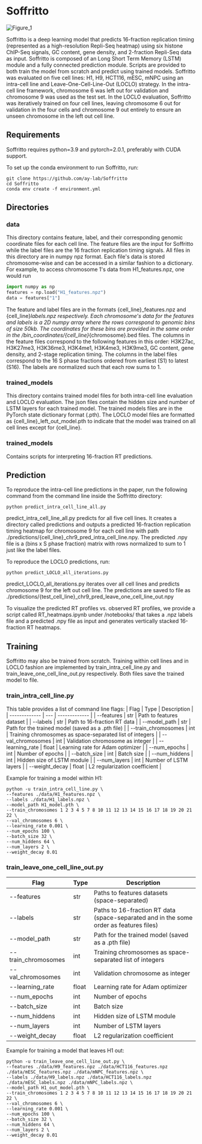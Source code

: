 # Soffritto
![Figure_1](https://github.com/user-attachments/assets/c7aefd3b-bbc4-44fd-9179-33a13ed17c11)

Soffritto is a deep learning model that predicts 16-fraction replication timing (represented as a high-resolution Repli-Seq heatmap) using six histone ChIP-Seq signals, GC content, gene density, and 2-fraction Repli-Seq data as input. Soffritto is composed of an Long Short Term Memory (LSTM) module and a fully connected prediction module. Scripts are provided to both train the model from scratch and predict using trained models. Soffritto was evaluated on five cell lines: H1, H9, HCT116, mESC, mNPC using an intra-cell line and Leave-One-Cell-Line-Out (LOCLO) strategy. In the intra-cell line framework, chromosome 6 was left out for validation and chromosome 9 was used as the test set. In the LOCLO evaluation, Soffritto was iteratively trained on four cell lines, leaving chromosome 6 out for validation in the four cells and chromosome 9 out entirely to ensure an unseen chromosome in the left out cell line.

## Requirements
Soffritto requires python=3.9 and pytorch=2.0.1, preferably with CUDA support.

To set up the conda environment to run Soffritto, run:
```
git clone https://github.com/ay-lab/Soffritto
cd Soffritto
conda env create -f environment.yml
```

## Directories 
### data
This directory contains feature, label, and their corresponding genomic coordinate files for each cell line. The feature files are the input for Soffritto while the label files are the 16 fraction replication timing signals. All files in this directory are in numpy npz format. Each file's data is stored chromosome-wise and can be accessed in a similar fashion to a dictionary. For example, to access chromosome 1's data from H1_features.npz, one would run 
```python
import numpy as np
features = np.load("H1_features.npz")
data = features["1"]
```
The feature and label files are in the formats {cell_line}_features.npz and {cell_line}_labels.npz respectively. Each chromosome's data for the features and labels is a 2D numpy array where the rows correspond to genomic bins of size 50kb. The coordinates for these bins are provided in the same order in the /bin_coordinates/{cell_line}_{chromosome}.bed files. The columns in the feature files correspond to the following features in this order: H3K27ac, H3K27me3, H3K36me3, H3K4me1, H3K4me3, H3K9me3, GC content, gene density, and 2-stage replication timing. The columns in the label files correspond to the 16 S phase fractions ordered from earliest (S1) to latest (S16). The labels are normalized such that each row sums to 1.

### trained_models
This directory contains trained model files for both intra-cell line evaluation and LOCLO evaluation. The json files contain the hidden size and number of LSTM layers for each trained model. The trained models files are in the PyTorch state dictionary format (.pth). The LOCLO model files are formatted as {cell_line}_left_out_model.pth to indicate that the model was trained on all cell lines except for {cell_line}. 

### trained_models
Contains scripts for interpreting 16-fraction RT predictions.

## Prediction
To reproduce the intra-cell line predictions in the paper, run the following command from the command line inside the Soffritto directory: 
```
python predict_intra_cell_line_all.py
```
predict_intra_cell_line_all.py predicts for all five cell lines. It creates a directory called predictions and outputs a predicted 16-fraction replication timing heatmap for chromosome 9 for each cell line with path ./predictions/{cell_line}_chr9_pred_intra_cell_line.npy. The predicted .npy file is a (bins x S phase fraction) matrix with rows normalized to sum to 1 just like the label files. 

To reproduce the LOCLO predictions, run:
```
python predict_LOCLO_all_iterations.py
```
predict_LOCLO_all_iterations.py iterates over all cell lines and predicts chromosome 9 for the left out cell line. The predictions are saved to file as ./predictions/{test_cell_line}_chr9_pred_leave_one_cell_line_out.npy

To visualize the predicted RT profiles vs. observed RT profiles, we provide a script called RT_heatmaps.ipynb under /notebooks/ that takes a .npz labels file and a predicted .npy file as input and generates vertically stacked 16-fraction RT heatmaps.

## Training
Soffritto may also be trained from scratch. Training within cell lines and in LOCLO fashion are implemented by train_intra_cell_line.py and train_leave_one_cell_line_out.py respectively. Both files save the trained model to file.
### train_intra_cell_line.py
This table provides a list of command line flags:
| Flag  | Type | Description |
| ------------- | --- | ------------- |
| --features | str  |  Path to features dataset |
| --labels | str |    Path to 16-fraction RT data  |
| --model_path  | str  |  Path for the trained model (saved as a .pth file)  |
| --train_chromosomes  | int  | Training chromosomes as space-separated list of integers |
| --val_chromosomes  | int  | Validation chromosome as integer |
| --learning_rate  | float  | Learning rate for Adam optimizer |
| --num_epochs | int  | Number of epochs |
| --batch_size | int  | Batch size |
| --num_hiddens  | int  | Hidden size of LSTM module |
| --num_layers  | int  | Number of LSTM layers |
| --weight_decay | float  | L2 regularization coefficient |

Example for training a model within H1:
```
python -u train_intra_cell_line.py \
--features ./data/H1_features.npz \
--labels ./data/H1_labels.npz \
--model_path H1_model.pth \
--train_chromosomes 1 2 3 4 5 7 8 10 11 12 13 14 15 16 17 18 19 20 21 22 \
--val_chromosomes 6 \
--learning_rate 0.001 \
--num_epochs 100 \
--batch_size 32 \
--num_hiddens 64 \
--num_layers 2 \
--weight_decay 0.01
```

### train_leave_one_cell_line_out.py
| Flag  | Type | Description |
| ------------- | --- | ------------- |
| --features | str  |  Paths to features datasets (space-separated) |
| --labels | str |  Paths to 16-fraction RT data (space-separated and in the some order as features files)  |
| --model_path  | str  |  Path for the trained model (saved as a .pth file)  |
| --train_chromosomes | int  | Training chromosomes as space-separated list of integers |
| --val_chromosomes  | int  | Validation chromosome as integer |
| --learning_rate  | float  | Learning rate for Adam optimizer |
| --num_epochs | int  | Number of epochs |
| --batch_size | int  | Batch size |
| --num_hiddens  | int  | Hidden size of LSTM module |
| --num_layers  | int  | Number of LSTM layers |
| --weight_decay | float  | L2 regularization coefficient |

Example for training a model that leaves H1 out:
```
python -u train_leave_one_cell_line_out.py \
--features ./data/H9_features.npz ./data/HCT116_features.npz ./data/mESC_features.npz ./data/mNPC_features.npz \
--labels ./data/H9_labels.npz ./data/HCT116_labels.npz ./data/mESC_labels.npz ./data/mNPC_labels.npz \
--model_path H1_out_model.pth \
--train_chromosomes 1 2 3 4 5 7 8 10 11 12 13 14 15 16 17 18 19 20 21 22 \
--val_chromosomes 6 \
--learning_rate 0.001 \
--num_epochs 100 \
--batch_size 32 \
--num_hiddens 64 \
--num_layers 2 \
--weight_decay 0.01
```
